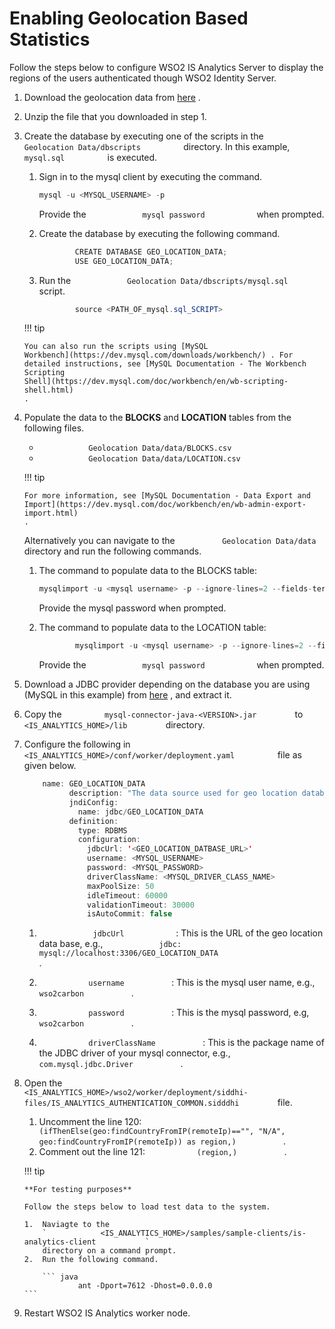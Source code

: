 # Enabling Geolocation Based Statistics

Follow the steps below to configure WSO2 IS Analytics Server to display
the regions of the users authenticated though WSO2 Identity Server.

1.  Download the geolocation data from
    [here](https://svn.wso2.org/repos/wso2/people/tharindua/geodata/Geolocation%20Data.tar.gz)
    .
2.  Unzip the file that you downloaded in step 1.
3.  Create the database by executing one of the scripts in the
    `           Geolocation Data/dbscripts          ` directory. In this
    example, `           mysql.sql          ` is executed.

    1.  Sign in to the mysql client by executing the command.

        ``` java
        mysql -u <MYSQL_USERNAME> -p
        ```

        Provide the `             mysql password            ` when
        prompted.

    2.  Create the database by executing the following command.

        ``` java
                CREATE DATABASE GEO_LOCATION_DATA;
                USE GEO_LOCATION_DATA;
        ```

    3.  Run the
        `             Geolocation Data/dbscripts/mysql.sql            `
        script.

        ``` java
                source <PATH_OF_mysql.sql_SCRIPT>
        ```

    !!! tip
    
        You can also run the scripts using [MySQL
        Workbench](https://dev.mysql.com/downloads/workbench/) . For
        detailed instructions, see [MySQL Documentation - The Workbench
        Scripting
        Shell](https://dev.mysql.com/doc/workbench/en/wb-scripting-shell.html)
        .
    

4.  Populate the data to the **BLOCKS** and **LOCATION** tables from the
    following files.

    -   `            Geolocation Data/data/BLOCKS.csv           `
    -   `            Geolocation Data/data/LOCATION.csv           `
        `                       `

    !!! tip
    
        For more information, see [MySQL Documentation - Data Export and
        Import](https://dev.mysql.com/doc/workbench/en/wb-admin-export-import.html)
        .
    

    Alternatively you can navigate to the
    `           Geolocation Data/data          ` directory and run the
    following commands.

    1.  The command to populate data to the BLOCKS table:

        ``` java
        mysqlimport -u <mysql username> -p --ignore-lines=2 --fields-terminated-by=, --fields-optionally-enclosed-by='"' --local GEO_LOCATION_DATA <PATH_OF_BLOCKS.csv_FILE>
        ```

        Provide the mysql password when prompted.

    2.  The command to populate data to the LOCATION table:

        ``` java
                mysqlimport -u <mysql username> -p --ignore-lines=2 --fields-terminated-by=, --fields-optionally-enclosed-by='"' --local GEO_LOCATION_DATA <PATH_OF_LOCATION.csv_FILE>
        ```

        Provide the `             mysql password            ` when
        prompted.

5.  Download a JDBC provider depending on the database you are using
    (MySQL in this example) from
    [here](https://www.mysql.com/products/connector/) , and extract it.
6.  Copy the `          mysql-connector-java-<VERSION>.jar         ` to
    `          <IS_ANALYTICS_HOME>/lib         ` directory.
7.  Configure the following in
    `           <IS_ANALYTICS_HOME>/conf/worker/deployment.yaml          `
    file as given below.

    ``` java
        name: GEO_LOCATION_DATA
              description: "The data source used for geo location database"
              jndiConfig:
                name: jdbc/GEO_LOCATION_DATA
              definition:
                type: RDBMS
                configuration:
                  jdbcUrl: '<GEO_LOCATION_DATBASE_URL>'
                  username: <MYSQL_USERNAME>
                  password: <MYSQL_PASSWORD>
                  driverClassName: <MYSQL_DRIVER_CLASS_NAME>
                  maxPoolSize: 50
                  idleTimeout: 60000
                  validationTimeout: 30000
                  isAutoCommit: false
    ```

    1.  `             jdbcUrl            ` : This is the URL of the geo
        location data base, e.g.,
        `             jdbc:                           mysql://localhost:3306/GEO_LOCATION_DATA                         `
        .

    2.  `            username           ` : This is the mysql user name,
        e.g., `            wso2carbon           ` .
    3.  `            password           ` : This is the mysql password,
        e.g, `            wso2carbon           ` .
    4.  `            driverClassName           ` : This is the package
        name of the JDBC driver of your mysql connector, e.g.,
        `            com.mysql.jdbc.Driver           ` .

8.  Open the
    `          <IS_ANALYTICS_HOME>/wso2/worker/deployment/siddhi-files/IS_ANALYTICS_AUTHENTICATION_COMMON.sidddhi         `
    file.

    1.  Uncomment the line 120:
        `            (ifThenElse(geo:findCountryFromIP(remoteIp)=="", "N/A", geo:findCountryFromIP(remoteIp)) as region,)           `
        .
    2.  Comment out the line 121: `            (region,)           ` .

    !!! tip
    
        **For testing purposes**
    
        Follow the steps below to load test data to the system.
    
        1.  Naviagte to the
            `            <IS_ANALYTICS_HOME>/samples/sample-clients/is-analytics-client           `
            directory on a command prompt.
        2.  Run the following command.
    
            ``` java
                    ant -Dport=7612 -Dhost=0.0.0.0
        ```


9.  Restart WSO2 IS Analytics worker node.
